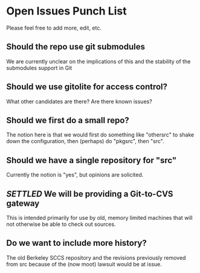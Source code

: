 # Open Issues Punch List

Please feel free to add more, edit, etc.

## Should the repo use git submodules

We are currently unclear on the implications of this and the stability
of the submodules support in Git

## Should we use gitolite for access control?

What other candidates are there? Are there known issues?

## Should we first do a small repo?

The notion here is that we would first do something like "othersrc" to
shake down the configuration, then (perhaps) do "pkgsrc", then "src".

## Should we have a single repository for "src"

Currently the notion is "yes", but opinions are solicited.

## *SETTLED* We will be providing a Git-to-CVS gateway

This is intended primarily for use by old, memory limited machines
that will not otherwise be able to check out sources.

## Do we want to include more history?

The old Berkeley SCCS repository and the revisions previously removed
from src because of the (now moot) lawsuit would be at issue.
